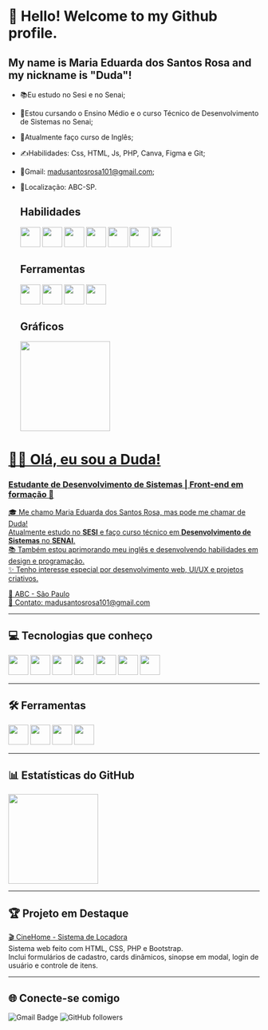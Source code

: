 # 👋 Hello! Welcome to my Github profile.
## My name is Maria Eduarda dos Santos Rosa and my nickname is "Duda"!

* 📚Eu estudo no Sesi e no Senai;
* 🤩Estou cursando o Ensino Médio e o curso Técnico de Desenvolvimento de Sistemas no Senai;
* 🧠Atualmente faço curso de Inglês;
* ✍️Habilidades: Css, HTML, Js, PHP, Canva, Figma e Git;
* 📱Gmail: madusantosrosa101@gmail.com;
* 📍Localização: ABC-SP.

  ## Habilidades

  <img src="https://cdn.jsdelivr.net/gh/devicons/devicon@latest/icons/html5/html5-original.svg" width="40" height="40" />
  <img src="https://cdn.jsdelivr.net/gh/devicons/devicon@latest/icons/css3/css3-original.svg" width="40" height="40" />
  <img src="https://cdn.jsdelivr.net/gh/devicons/devicon@latest/icons/mysql/mysql-original.svg" width="40" height="40" />
  <img src="https://cdn.jsdelivr.net/gh/devicons/devicon@latest/icons/php/php-original.svg" width="40" height="40" />
  <img src="https://cdn.jsdelivr.net/gh/devicons/devicon@latest/icons/bootstrap/bootstrap-original.svg"  width="40" height="40"  />
  <img src="https://cdn.jsdelivr.net/gh/devicons/devicon@latest/icons/javascript/javascript-original.svg" width="40" height="40" />
  <img src="https://cdn.jsdelivr.net/gh/devicons/devicon@latest/icons/git/git-original.svg" width="40" height="40" />

  ## Ferramentas 

  <img src="https://cdn.jsdelivr.net/gh/devicons/devicon@latest/icons/vscode/vscode-original.svg" width="40" height="40" />
  <img src="https://cdn.jsdelivr.net/gh/devicons/devicon@latest/icons/figma/figma-original.svg" width="40" height="40" />
  <img src="https://cdn.jsdelivr.net/gh/devicons/devicon@latest/icons/github/github-original.svg" width="40" height="40" />
  <img src="https://cdn.jsdelivr.net/gh/devicons/devicon@latest/icons/canva/canva-original.svg" width="40" height="40" />

  ## Gráficos
   <div>
    <a href="https://github.com/seu-usuário-aqui">
    <img loading="lazy" height="180em" src="https://github-readme-stats.vercel.app/api/top-langs/?username=YasBorba&layout=compact&langs_count=7&theme=dracula"/>
   </div>



# 👩‍💻 Olá, eu sou a Duda!
### Estudante de Desenvolvimento de Sistemas | Front-end em formação 🚀

🎓 Me chamo Maria Eduarda dos Santos Rosa, mas pode me chamar de Duda!  
Atualmente estudo no **SESI** e faço curso técnico em **Desenvolvimento de Sistemas** no **SENAI**.  
📚 Também estou aprimorando meu inglês e desenvolvendo habilidades em design e programação.  
✨ Tenho interesse especial por desenvolvimento web, UI/UX e projetos criativos.

📍 ABC - São Paulo  
📩 Contato: madusantosrosa101@gmail.com

---

## 💻 Tecnologias que conheço

<img src="https://cdn.jsdelivr.net/gh/devicons/devicon@latest/icons/html5/html5-original.svg" width="40" height="40" />
<img src="https://cdn.jsdelivr.net/gh/devicons/devicon@latest/icons/css3/css3-original.svg" width="40" height="40" />
<img src="https://cdn.jsdelivr.net/gh/devicons/devicon@latest/icons/mysql/mysql-original.svg" width="40" height="40" />
<img src="https://cdn.jsdelivr.net/gh/devicons/devicon@latest/icons/php/php-original.svg" width="40" height="40" />
<img src="https://cdn.jsdelivr.net/gh/devicons/devicon@latest/icons/bootstrap/bootstrap-original.svg" width="40" height="40" />
<img src="https://cdn.jsdelivr.net/gh/devicons/devicon@latest/icons/javascript/javascript-original.svg" width="40" height="40" />
<img src="https://cdn.jsdelivr.net/gh/devicons/devicon@latest/icons/git/git-original.svg" width="40" height="40" />

---

## 🛠️ Ferramentas

<img src="https://cdn.jsdelivr.net/gh/devicons/devicon@latest/icons/vscode/vscode-original.svg" width="40" height="40" />
<img src="https://cdn.jsdelivr.net/gh/devicons/devicon@latest/icons/figma/figma-original.svg" width="40" height="40" />
<img src="https://cdn.jsdelivr.net/gh/devicons/devicon@latest/icons/github/github-original.svg" width="40" height="40" />
<img src="https://cdn.jsdelivr.net/gh/devicons/devicon@latest/icons/canva/canva-original.svg" width="40" height="40" />

---

## 📊 Estatísticas do GitHub

<a href="https://github.com/Duda-Santosr">
  <img height="180em" src="https://github-readme-stats.vercel.app/api/top-langs/?username=Duda-Santosr&layout=compact&langs_count=7&theme=dracula"/>
</a>

---

## 🏆 Projeto em Destaque

[🎬 CineHome - Sistema de Locadora](https://github.com/Duda-Santosr/CineHome)  
Sistema web feito com HTML, CSS, PHP e Bootstrap.  
Inclui formulários de cadastro, cards dinâmicos, sinopse em modal, login de usuário e controle de itens.

---

## 🌐 Conecte-se comigo

![Gmail Badge](https://img.shields.io/badge/-madusantosrosa101@gmail.com-red?style=flat&logo=Gmail&logoColor=white)
![GitHub followers](https://img.shields.io/github/followers/Duda-Santosr?label=Seguidores&style=social)




  
